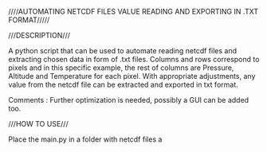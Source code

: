 ////AUTOMATING NETCDF FILES VALUE READING AND EXPORTING IN .TXT FORMAT/////

///DESCRIPTION///

A python script that can be used to automate reading netcdf files and extracting chosen data in form of .txt files. Columns and rows correspond to pixels and in this specific example, the rest of columns are Pressure, Altitude and Temperature for each pixel.
With appropriate adjustments, any value from the netcdf file can be extracted and exported in txt format.

Comments : Further optimization is needed, possibly a GUI can be added too.

///HOW TO USE///

Place the main.py in a folder with netcdf files a